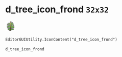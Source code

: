 # d_tree_icon_frond `32x32`
<img src="/img/d_tree_icon_frond.png" width=32 height=32>

``` CSharp
EditorGUIUtility.IconContent("d_tree_icon_frond")
```
```
d_tree_icon_frond
```
